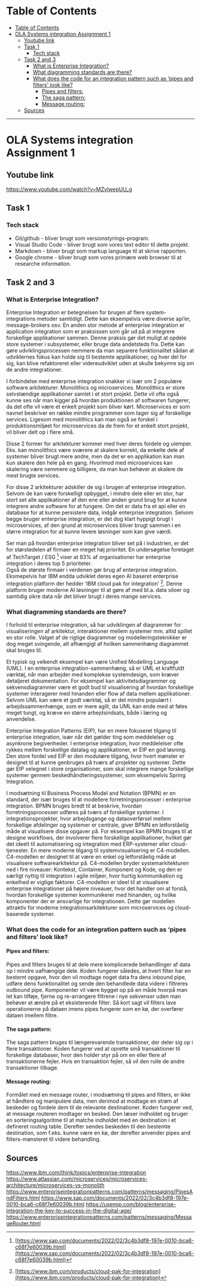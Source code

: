 # Table of Contents
- [Table of Contents](#table-of-contents)
- [OLA Systems integration Assignment 1](#ola-systems-integration-assignment-1)
  - [Youtube link](#youtube-link)
  - [Task 1](#task-1)
    - [Tech stack](#tech-stack)
  - [Task 2 and 3](#task-2-and-3)
    - [What is Enterprise Integration?](#what-is-enterprise-integration)
    - [What diagramming standards are there?](#what-diagramming-standards-are-there)
    - [What does the code for an integration pattern such as ‘pipes and filters’ look like?](#what-does-the-code-for-an-integration-pattern-such-as-pipes-and-filters-look-like)
      - [Pipes and filters:](#pipes-and-filters)
      - [The saga pattern:](#the-saga-pattern)
      - [Message routing:](#message-routing)
  - [Sources](#sources)
---
# OLA Systems integration Assignment 1

## Youtube link
https://www.youtube.com/watch?v=MZvIwepUU_g


## Task 1
### Tech stack
- Git/github - bliver brugt som versionstyrings-program.
- Visual Studio Code - bliver brugt som vores text editor til dette projekt.
- Markdown - bliver brugt som markup language til at skrive rapporten.
- Google chrome - bliver brugt som vores primære web browser til at researche information.

## Task 2 and 3

### What is Enterprise Integration?

Enterprise Integration er betegnelsen for brugen af flere system-integrations metoder samtidigt. Dette kan eksempelvis være diverse api’er, message-brokers osv. En anden stor metode af enterprise integration er application integration som er praksissen som går ud på at integrere forskellige applikationer sammen. Denne praksis gør det muligt at opdele store systemer i subsystemer, eller bruge data andetsteds fra. Dette kan gøre udviklingsprocessen nemmere da man separere funktionalitet sådan at udviklernes fokus kan holde sig til bestemte applikationer, og hver del for sig, kan blive refaktoreret eller videreudviklet uden at skulle bekymre sig om de andre integrationer.

I forbindelse med enterprise integration snakker vi især om 2 populære software arkitekturer. Monolithics og microservices. Monolithics er store selvstændige applikationer samlet i et stort projekt. Dette vil ofte også kunne ses når man kigger på hvordan produktionen af softwaren fungerer, da det ofte vil være et enkelt projekt som bliver kørt.
Microservices er som navnet beskriver en række mindre programmer som tager sig af forskellige services. Ligesom med monolithics kan man også se forskel i produktionsmiljøet for microservices da de frem for et enkelt stort projekt, vil bliver delt op i flere små.

Disse 2 former for arkitekturer kommer med hver deres fordele og ulemper. Eks. kan monolithics være sværere at skalere korrekt, da enkelte dele af systemer bliver brugt mere andre, men da det er en applikation kan man kun skalere den hele på en gang. Hvorimod med microservices kan skalering være nemmere og billigere, da man kun behøver at skalere de mest brugte services.

For disse 2 arkitekturer adskiller de sig i brugen af enterprise integration. Selvom de kan være forskelligt opbygget, i mindre dele eller en stor, har stort set alle applikationer af den ene eller anden grund brug for at kunne integrere andre software for at fungere. Om det er data fra et api eller en database for at kunne persistere data, indgår enterprise integration.
Selvom begge bruger enterprise integration, er det dog klart hyppigt brugt i microservices, af den grund at microservices bliver brugt sammen i en større integration for at kunne levere løsninger som kan give værdi.

Ser man på hvordan enterprise integration bliver set på i industrien, er det for størstedelen af firmaer en meget høj prioritet. En undersøgelse foretaget af TechTarget / ESG [^1] viser at 83% af organisationer har enterprise integration i deres top 5 prioriteter.  
Også de største firmaer i verdenen gør brug af enterprise integration. Eksmepelvis har IBM endda udviklet deres egen AI baseret enterprise integration platform der hedder ‘IBM cloud pak for integration’ [^2]. Denne platform bruger moderne AI løsninger til at gøre af med bl.a. data siloer og samtidig sikre data når det bliver brugt i deres mange services.

[^1]: [https://www.sap.com/documents/2022/02/3c4b3df8-197e-0010-bca6-c68f7e60039b.html](https://www.sap.com/documents/2022/02/3c4b3df8-197e-0010-bca6-c68f7e60039b.html)  
[^2]: [https://www.ibm.com/products/cloud-pak-for-integration](https://www.ibm.com/products/cloud-pak-for-integration)

 ### What diagramming standards are there?
I forhold til enterprise integration, så har udviklingen af diagrammer for visualiseringen af arkitektur, interaktioner mellem systemer mm. altid spillet en stor rolle. Valget af de rigtige diagrammer og modelleringsteknikker er dog meget svingende, alt afhængigt af hvilken sammenhæng diagrammet skal bruges til. 


Et typisk og velkendt eksempel kan være Unified Modelling Language (UML). I en enterprise integration-sammenhæng, så er UML et kraftfuldt værktøj, når man arbejder med komplekse systemdesign, som kræver detaljeret dokumentation. For eksempel kan aktivitetsdiagrammer og sekvensdiagrammer være et godt bud til visualisering af hvordan forskellige systemer interagerer med hinanden eller flow af data mellem applikationer.
Selvom UML kan være et godt værktøj, så er det mindre populært i arbejdssammenhænge, som er mere agilt, da UML kan ende med at føles meget tungt, og kræve en større arbejdsindsats, både i læring og anvendelse.

Enterprise Integration Patterns (EIP), har en mere fokuseret tilgang til enterprise integration, især når det gælder ting som meddelelser og asynkrone begivenheder. I enterprise integration, hvor meddelelser ofte rykkes mellem forskellige datalag og applikationer, er EIP en god løsning. Den store fordel ved EIP er den modulære tilgang, hvor hvert mønster er designet til at kunne genbruges på tværs af projekter og systemer. Dette gør EIP velegnet i store organisationer, som skal integrere mange forskellige systemer gennem beskedhåndteringssystemer, som eksempelvis Spring Integration.

I modsætning til Business Process Model and Notation (BPMN) er en standard, der især bruges til at modellere forretningsprocesser i enterprise integration. BPMN bruges bredt til at beskrive, hvordan forretningsprocesser udføres på tværs af forskellige systemer. I integrationsprojekter, hvor arbejdsgange og dataoverførsel mellem forskellige afdelinger og systemer er centrale, giver BPMN en letforståelig måde at visualisere disse opgaver på.
For eksempel kan BPMN bruges til at designe workflows, der involverer flere forskellige applikationer, hvilket gør det ideelt til automatisering og integration med ERP-systemer eller cloud-tjenester.
En mere moderne tilgang til systemvisualisering er C4-modellen. C4-modellen er designet til at være en enkel og letforståelig måde at visualisere softwarearkitektur på. C4-modellen bryder systemarkitekturen ned i fire niveauer: Kontekst, Container, Komponent og Kode, og den er særligt nyttig til integration i agile miljøer, hvor hurtig kommunikation og enkelhed er vigtige faktorer.
C4-modellen er ideel til at visualisere enterprise integrationer på højere niveauer, hvor det handler om at forstå, hvordan forskellige systemer kommunikerer med hinanden, og hvilke komponenter der er ansvarlige for integrationen. Dette gør modellen attraktiv for moderne integrationsarkitekturer som microservices og cloud-baserede systemer.

 ### What does the code for an integration pattern such as ‘pipes and filters’ look like?
#### Pipes and filters:
Pipes and filters bruges til at dele mere komplicerede behandlinger af data op i mindre uafhængige dele. Koden fungerer således, at hvert filter har en bestemt opgave, hvor den vil modtage noget data fra dens inbound pipe, udføre dens funktionalitet og sende den behandlede data videre i filtreres outbound pipe. Komponenter vil være bygget op på en måde hvorpå man let kan tilføje, fjerne og re-arrangere filtrene i nye sekvenser uden man behøver at ændre på et eksisterende filter. Så kort sagt vil filters lave operationerne på dataen imens pipes fungerer som en kø, der overfører dataen imellem filtre.

#### The saga pattern:
The saga pattern bruges til længerevarende transaktioner, der deler sig op i flere transaktioner. 
Koden fungerer ved at oprette små transaktioner til forskellige databaser, hvor den holder styr på om en eller flere af transaktionerne fejler. Hvis en transaktion fejler, så vil den rulle de andre transaktioner tilbage.

#### Message routing:
Formålet med en message router, i modsætning til pipes and filters, er ikke at håndtere og manipulere data, men derimod at modtage en strøm af beskeder og fordele dem til de relevante destinationer. Koden fungerer ved, at message routeren modtager en besked. Den læser indholdet og bruger en sorteringsalgoritme til at matche indholdet med en destination i et defineret routing table. Derefter sendes beskeden til den bestemte destination, som f.eks. kunne være en kø, der derefter anvender pipes and filters-mønsteret til videre behandling.


## Sources
https://www.ibm.com/think/topics/enterprise-integration
https://www.atlassian.com/microservices/microservices-architecture/microservices-vs-monolith
https://www.enterpriseintegrationpatterns.com/patterns/messaging/PipesAndFilters.html
https://www.sap.com/documents/2022/02/3c4b3df8-197e-0010-bca6-c68f7e60039b.html
https://usemip.com/blog/enterprise-integration-the-key-to-success-in-the-digital-age/
https://www.enterpriseintegrationpatterns.com/patterns/messaging/MessageRouter.html


